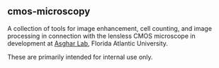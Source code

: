 ## cmos-microscopy

A collection of tools for image enhancement, cell counting, and image processing in connection with the lensless CMOS microscope in development at [Asghar Lab](http://faculty.eng.fau.edu/asghar/), Florida Atlantic University.

These are primarily intended for internal use only. 

